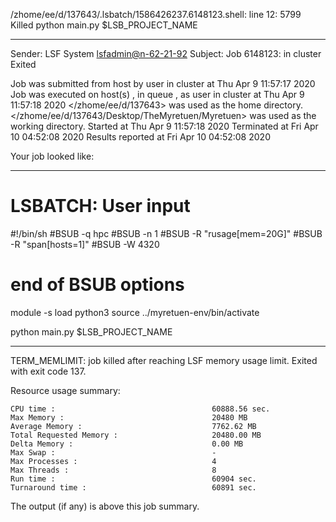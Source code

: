 /zhome/ee/d/137643/.lsbatch/1586426237.6148123.shell: line 12:  5799 Killed                  python main.py $LSB_PROJECT_NAME

------------------------------------------------------------
Sender: LSF System <lsfadmin@n-62-21-92>
Subject: Job 6148123: <NNAgent2network-50-50-50-50-50-50> in cluster <dcc> Exited

Job <NNAgent2network-50-50-50-50-50-50> was submitted from host <n-62-27-21> by user <s183905> in cluster <dcc> at Thu Apr  9 11:57:17 2020
Job was executed on host(s) <n-62-21-92>, in queue <hpc>, as user <s183905> in cluster <dcc> at Thu Apr  9 11:57:18 2020
</zhome/ee/d/137643> was used as the home directory.
</zhome/ee/d/137643/Desktop/TheMyretuen/Myretuen> was used as the working directory.
Started at Thu Apr  9 11:57:18 2020
Terminated at Fri Apr 10 04:52:08 2020
Results reported at Fri Apr 10 04:52:08 2020

Your job looked like:

------------------------------------------------------------
# LSBATCH: User input
#!/bin/sh
#BSUB -q hpc
#BSUB -n 1
#BSUB -R "rusage[mem=20G]"
#BSUB -R "span[hosts=1]"
#BSUB -W 4320
# end of BSUB options

module -s load python3
source ../myretuen-env/bin/activate

python main.py $LSB_PROJECT_NAME


------------------------------------------------------------

TERM_MEMLIMIT: job killed after reaching LSF memory usage limit.
Exited with exit code 137.

Resource usage summary:

    CPU time :                                   60888.56 sec.
    Max Memory :                                 20480 MB
    Average Memory :                             7762.62 MB
    Total Requested Memory :                     20480.00 MB
    Delta Memory :                               0.00 MB
    Max Swap :                                   -
    Max Processes :                              4
    Max Threads :                                8
    Run time :                                   60904 sec.
    Turnaround time :                            60891 sec.

The output (if any) is above this job summary.

